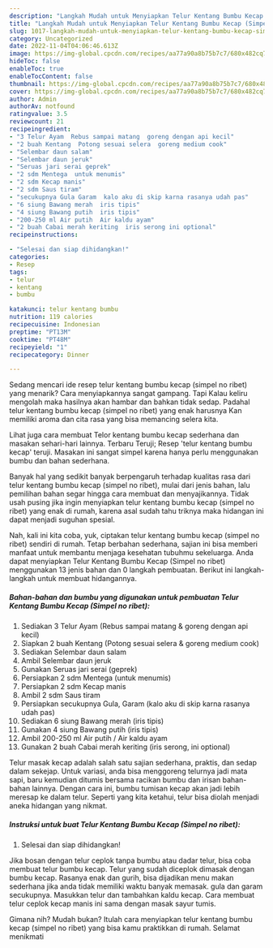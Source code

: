 ```yaml
---
description: "Langkah Mudah untuk Menyiapkan Telur Kentang Bumbu Kecap (Simpel no ribet) yang Bisa Manjain Lidah, Buat Buka Puasa Lezat"
title: "Langkah Mudah untuk Menyiapkan Telur Kentang Bumbu Kecap (Simpel no ribet) yang Bisa Manjain Lidah, Buat Buka Puasa Lezat"
slug: 1017-langkah-mudah-untuk-menyiapkan-telur-kentang-bumbu-kecap-simpel-no-ribet-yang-bisa-manjain-lidah-buat-buka-puasa-lezat
category: Uncategorized
date: 2022-11-04T04:06:46.613Z
image: https://img-global.cpcdn.com/recipes/aa77a90a8b75b7c7/680x482cq70/telur-kentang-bumbu-kecap-simpel-no-ribet-foto-resep-utama.jpg
hideToc: false
enableToc: true
enableTocContent: false
thumbnail: https://img-global.cpcdn.com/recipes/aa77a90a8b75b7c7/680x482cq70/telur-kentang-bumbu-kecap-simpel-no-ribet-foto-resep-utama.jpg
cover: https://img-global.cpcdn.com/recipes/aa77a90a8b75b7c7/680x482cq70/telur-kentang-bumbu-kecap-simpel-no-ribet-foto-resep-utama.jpg
author: Admin
authorAv: notfound
ratingvalue: 3.5
reviewcount: 21
recipeingredient:
- "3 Telur Ayam  Rebus sampai matang  goreng dengan api kecil"
- "2 buah Kentang  Potong sesuai selera  goreng medium cook"
- "Selembar daun salam"
- "Selembar daun jeruk"
- "Seruas jari serai geprek"
- "2 sdm Mentega  untuk menumis"
- "2 sdm Kecap manis"
- "2 sdm Saus tiram"
- "secukupnya Gula Garam  kalo aku di skip karna rasanya udah pas"
- "6 siung Bawang merah  iris tipis"
- "4 siung Bawang putih  iris tipis"
- "200-250 ml Air putih  Air kaldu ayam"
- "2 buah Cabai merah keriting  iris serong ini optional"
recipeinstructions:

- "Selesai dan siap dihidangkan!"
categories:
- Resep
tags:
- telur
- kentang
- bumbu

katakunci: telur kentang bumbu 
nutrition: 119 calories
recipecuisine: Indonesian
preptime: "PT13M"
cooktime: "PT48M"
recipeyield: "1"
recipecategory: Dinner

---
```



Sedang mencari ide resep telur kentang bumbu kecap (simpel no ribet) yang menarik? Cara menyiapkannya sangat gampang. Tapi Kalau keliru mengolah maka hasilnya akan hambar dan bahkan tidak sedap. Padahal telur kentang bumbu kecap (simpel no ribet) yang enak harusnya Kan memiliki aroma dan cita rasa yang bisa memancing selera kita.


Lihat juga cara membuat Telor kentang bumbu kecap sederhana dan masakan sehari-hari lainnya. Terbaru Teruji; Resep &#39;telur kentang bumbu kecap&#39; teruji. Masakan ini sangat simpel karena hanya perlu menggunakan bumbu dan bahan sederhana.

Banyak hal yang sedikit banyak berpengaruh terhadap kualitas rasa dari telur kentang bumbu kecap (simpel no ribet), mulai dari jenis bahan, lalu pemilihan bahan segar hingga cara membuat dan menyajikannya. Tidak usah pusing jika ingin menyiapkan telur kentang bumbu kecap (simpel no ribet) yang enak di rumah, karena asal sudah tahu triknya maka hidangan ini dapat menjadi suguhan spesial.


Nah, kali ini kita coba, yuk, ciptakan telur kentang bumbu kecap (simpel no ribet) sendiri di rumah. Tetap berbahan sederhana, sajian ini bisa memberi manfaat untuk membantu menjaga kesehatan tubuhmu sekeluarga. Anda dapat menyiapkan Telur Kentang Bumbu Kecap (Simpel no ribet) menggunakan 13 jenis bahan dan 0 langkah pembuatan. Berikut ini langkah-langkah untuk membuat hidangannya.

<!--inarticleads1-->

##### Bahan-bahan dan bumbu yang digunakan untuk pembuatan Telur Kentang Bumbu Kecap (Simpel no ribet):

1. Sediakan 3 Telur Ayam  (Rebus sampai matang &amp; goreng dengan api kecil)
1. Siapkan 2 buah Kentang  (Potong sesuai selera &amp; goreng medium cook)
1. Sediakan Selembar daun salam
1. Ambil Selembar daun jeruk
1. Gunakan Seruas jari serai (geprek)
1. Persiapkan 2 sdm Mentega  (untuk menumis)
1. Persiapkan 2 sdm Kecap manis
1. Ambil 2 sdm Saus tiram
1. Persiapkan secukupnya Gula, Garam  (kalo aku di skip karna rasanya udah pas)
1. Sediakan 6 siung Bawang merah  (iris tipis)
1. Gunakan 4 siung Bawang putih  (iris tipis)
1. Ambil 200-250 ml Air putih / Air kaldu ayam
1. Gunakan 2 buah Cabai merah keriting  (iris serong, ini optional)


Telur masak kecap adalah salah satu sajian sederhana, praktis, dan sedap dalam sekejap. Untuk variasi, anda bisa menggoreng telurnya jadi mata sapi, baru kemudian ditumis bersama racikan bumbu dan irisan bahan-bahan lainnya. Dengan cara ini, bumbu tumisan kecap akan jadi lebih meresap ke dalam telur. Seperti yang kita ketahui, telur bisa diolah menjadi aneka hidangan yang nikmat. 

<!--inarticleads2-->

##### Instruksi untuk buat Telur Kentang Bumbu Kecap (Simpel no ribet):


1. Selesai dan siap dihidangkan!

Jika bosan dengan telur ceplok tanpa bumbu atau dadar telur, bisa coba membuat telur bumbu kecap. Telur yang sudah diceplok dimasak dengan bumbu kecap. Rasanya enak dan gurih, bisa dijadikan menu makan sederhana jika anda tidak memiliki waktu banyak memasak. gula dan garam secukupnya. Masukkan telur dan tambahkan kaldu kecap. Cara membuat telur ceplok kecap manis ini sama dengan masak sayur tumis. 

Gimana nih? Mudah bukan? Itulah cara menyiapkan telur kentang bumbu kecap (simpel no ribet) yang bisa kamu praktikkan di rumah. Selamat menikmati
